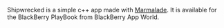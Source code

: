 Shipwrecked is a simple c++ app made with [Marmalade](http://www.madewithmarmalade.com/).
It is available for the BlackBerry PlayBook from BlackBerry App World.